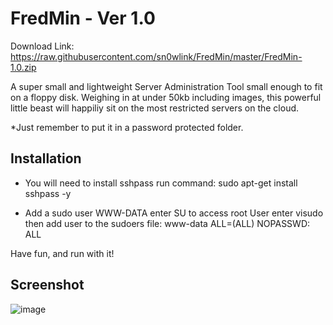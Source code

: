 # FredMin - Ver 1.0

Download Link:
https://raw.githubusercontent.com/sn0wlink/FredMin/master/FredMin-1.0.zip

A super small and lightweight Server Administration Tool small enough to fit on a floppy disk.
Weighing in at under 50kb including images, this powerful little beast will happiliy sit on the most restricted servers on the cloud.

*Just remember to put it in a password protected folder.

## Installation
- You will need to install sshpass
run command: sudo apt-get install sshpass -y

- Add a sudo user WWW-DATA
enter SU to access root User
enter visudo
then add user to the sudoers file:
www-data ALL=(ALL) NOPASSWD: ALL

Have fun, and run with it!

## Screenshot

![image](https://raw.githubusercontent.com/sn0wlink/FredMin/master/screenshot.png)
